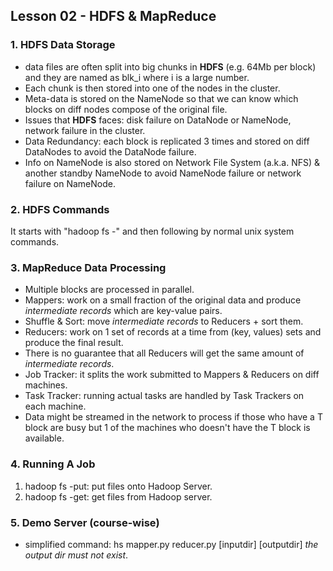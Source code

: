 ## Lesson 02 - HDFS & MapReduce 

### 1. HDFS Data Storage
* data files are often split into big chunks in __HDFS__ (e.g. 64Mb per block) and they are named as blk_i where i is a large number. 
* Each chunk is then stored into one of the nodes in the cluster. 
* Meta-data is stored on the NameNode so that we can know which blocks on diff nodes compose of the original file. 
* Issues that __HDFS__ faces: disk failure on DataNode or NameNode, network failure in the cluster. 
* Data Redundancy: each block is replicated 3 times and stored on diff DataNodes to avoid the DataNode failure. 
* Info on NameNode is also stored on Network File System (a.k.a. NFS) & another standby NameNode to avoid NameNode failure or network failure on NameNode. 

### 2. HDFS Commands
It starts with "hadoop fs -" and then following by normal unix system commands. 

### 3. MapReduce Data Processing 
* Multiple blocks are processed in parallel. 
* Mappers: work on a small fraction of the original data and produce _intermediate records_ which are key-value pairs.
* Shuffle & Sort: move _intermediate records_ to Reducers + sort them. 
* Reducers: work on 1 set of records at a time from (key, values) sets and produce the final result. 
* There is no guarantee that all Reducers will get the same amount of _intermediate records_.
* Job Tracker: it splits the work submitted to Mappers & Reducers on diff machines. 
* Task Tracker: running actual tasks are handled by Task Trackers on each machine. 
* Data might be streamed in the network to process if those who have a T block are busy but 1 of the machines who doesn't have the T block is available.   

### 4. Running A Job 
1. hadoop fs -put: put files onto Hadoop Server. 
2. hadoop fs -get: get files from Hadoop server. 

### 5. Demo Server (course-wise)
* simplified command: hs mapper.py reducer.py [inputdir] [outputdir] _the output dir must not exist_. 